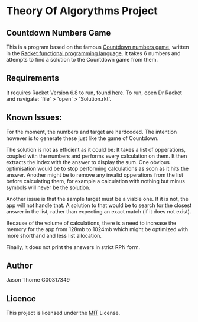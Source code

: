 # Theory Of Algorythms Project

## Countdown Numbers Game

This is a program based on the famous [Countdown numbers game](https://en.wikipedia.org/wiki/Countdown_(game_show)#Numbers_round), written in the [Racket functional programming language](https://racket-lang.org/). It takes 6 numbers and attempts to find a solution to the Countdown game from them.

## Requirements
It requires Racket Version 6.8 to run, found [here](https://racket-lang.org/download/). 
To run, open Dr Racket and navigate: 'file' > 'open' > 'Solution.rkt'. 

## Known Issues:
For the moment, the numbers and target are hardcoded. The intention however is to generate these just like the game of Countdown.

The solution is not as efficient as it could be:
It takes a list of opperations, coupled with the numbers and performs every calculation on them. It then extracts the index with the answer to display the sum.
One obvious optimisation would be to stop performing calculations as soon as it hits the answer. Another might be to remove any invalid opperations from the list before calculating them, for example a calculation with nothing but minus symbols will never be the solution.

Another issue is that the sample target must be a viable one. If it is not, the app will not handle that.
A solution to that would be to search for the closest answer in the list, rather than expecting an exact match (if it does not exist).

Because of the volume of calculations, there is a need to increase the memory for the app from 128mb to 1024mb which might be optimized with more shorthand and less list allocation.

Finally, it does not print the answers in strict RPN form.


## Author 
Jason Thorne 
G00317349

## Licence
This project is licensed under the [MIT](https://github.com/jasonthorne/TheoryOfAlgorithms/blob/master/licence) License.

